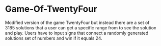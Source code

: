 # Game-Of-TwentyFour

Modified version of the game TwentyFour but instead there are a set of 3185 solutions that a user can get a specific range from to see the solution and play. Users have to input signs that connect a randomly generated solutions set of numbers and win if it equals 24.
